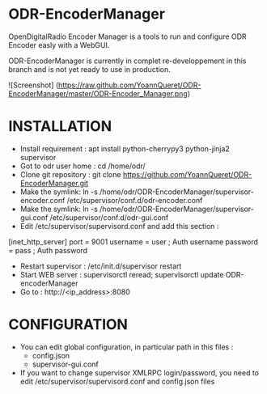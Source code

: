 # ODR-EncoderManager
OpenDigitalRadio Encoder Manager is a tools to run and configure ODR Encoder easly with a WebGUI.

ODR-EncoderManager is currently in complet re-developpement in this branch and is not yet ready to use in production.

![Screenshot] (https://raw.github.com/YoannQueret/ODR-EncoderManager/master/ODR-Encoder_Manager.png)

# INSTALLATION

  * Install requirement : apt install python-cherrypy3 python-jinja2 supervisor
  * Got to odr user home : cd /home/odr/
  * Clone git repository : git clone https://github.com/YoannQueret/ODR-EncoderManager.git
  * Make the symlink: ln -s /home/odr/ODR-EncoderManager/supervisor-encoder.conf /etc/supervisor/conf.d/odr-encoder.conf
  * Make the symlink: ln -s /home/odr/ODR-EncoderManager/supervisor-gui.conf /etc/supervisor/conf.d/odr-gui.conf
  * Edit /etc/supervisor/supervisord.conf and add this section :

[inet_http_server]
port = 9001
username = user ; Auth username
password = pass ; Auth password

  * Restart supervisor : /etc/init.d/supervisor restart
  * Start WEB server : supervisorctl reread; supervisorctl update ODR-encoderManager
  * Go to : http://<ip_address>:8080
  


# CONFIGURATION
  * You can edit global configuration, in particular path in this files :
    * config.json
    * supervisor-gui.conf
  * If you want to change supervisor XMLRPC login/password, you need to edit /etc/supervisor/supervisord.conf and config.json files
    


